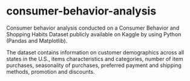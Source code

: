 # consumer-behavior-analysis
Consumer behavior analysis conducted on a Consumer Behavior and Shopping Habits Dataset publicly available on Kaggle by using Python (Pandas and Matplotlib).

The dataset contains information on customer demographics across all states in the U.S., items characteristics and categories, number of item purchases, seasonality of purchases, preferred payment and shipping methods, promotion and discounts. 

